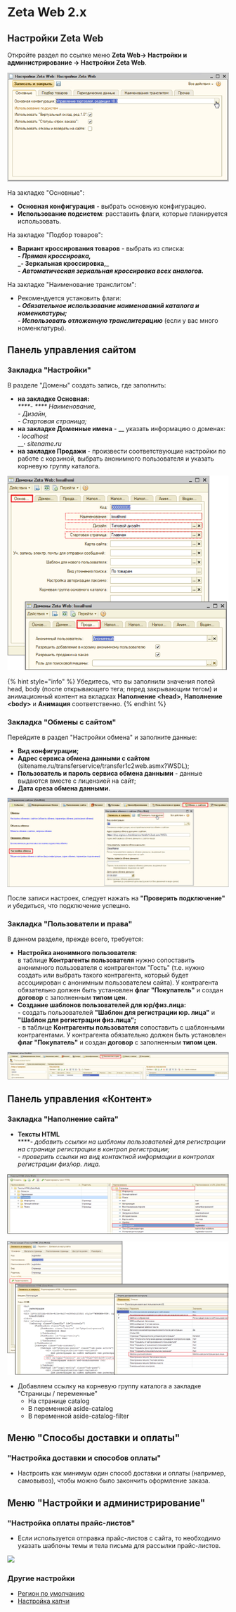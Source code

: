 # Zeta Web 2.x

## Настройки Zeta Web

Откройте раздел по ссылке меню **Zeta Web→ Настройки и администрирование → Настройки Zeta Web**.

![](<../../.gitbook/assets/Image 96.png>)

На закладке "Основные":

* **Основная конфигурация** - выбрать основную конфигурацию.
* **Использование подсистем**: расставить флаги, которые планируется использовать.

На закладке "Подбор товаров":

* **Вариант кроссирования товаров** - выбрать из списка: \
  **- **_**Прямая кроссировка,**_ \
  _**- Зеркальная кроссировка,**_ \
  _**- Автоматическая зеркальная кроссировка всех аналогов.**_

На закладке "Наименование транслитом":

* Рекомендуется установить флаги:\
  _**- Обязательное использование наименований каталога и номенклатуры;**_\
  _**- Использовать отложенную транслитерацию**_ (если у вас много номенклатуры).

## Панель управления сайтом

### Закладка "Настройки"

В разделе "Домены" создать запись, где заполнить:

* **на закладке Основная:**\
  _****- **** Наименование,_\
  _- Дизайн,_ \
  _- Стартовая страница;_
* **на закладке Доменные имена** - __ указать информацию о доменах: \
  **·**  _localhost_\
  __**·**   _sitename.ru_
* **на закладке Продажи** - произвести соответствующие настройки по работе с корзиной, выбрать анонимного пользователя и указать корневую группу каталога.

![](<../../.gitbook/assets/Image 97.png>)



{% hint style="info" %}
Убедитесь, что вы заполнили значения полей head, body (после открывающего тега; перед закрывающим тегом) и анимационный контент на вкладках **Наполнение \<head>**, **Наполнение \<body>** и **Анимация** соответственно.
{% endhint %}

### Закладка "Обмены с сайтом"

Перейдите в раздел "Настройки обмена" и заполните данные:

* **Вид конфигурации;**
* **Адрес сервиса обмена данными с сайтом** (sitename.ru/transferservice/transfer1c2web.asmx?WSDL);
* **Пользователь и пароль сервиса обмена данными** - данные выдаются вместе с лицензией на сайт;
* **Дата среза обмена данными.**

![](<../../.gitbook/assets/Image 99.png>)

После записи настроек, следует нажать на **"Проверить подключение"** и убедиться, что подключение успешно.

### Закладка "Пользователи и права"

В данном разделе, прежде всего, требуется:

* **Настройка анонимного пользователя:** \
  в таблице **Контрагенты пользователя** нужно сопоставить анонимного пользователя с контрагентом "Гость" (т.е. нужно создать или выбрать такого контрагента, который будет ассоциирован с анонимным пользователем сайта). У контрагента обязательно должен быть установлен **флаг "Покупатель"** и создан **договор** с заполненным **типом цен.**
* **Создание шаблонов пользователей для юр/физ.лица:**\
  \- создать пользователей **"Шаблон для регистрации юр. лица"** и **"Шаблон для регистрации физ.лица";**\
  \- в таблице **Контрагенты пользователя** сопоставить с шаблонными контрагентами. У контрагента обязательно должен быть установлен **флаг "Покупатель"** и создан **договор** с заполненным **типом цен.**

![](<../../.gitbook/assets/Image 100.png>)

## Панель управления «Контент»

### Закладка "Наполнение сайта"

* **Тексты HTML**\
  ****_- добавить ссылки на шаблоны пользователей для регистрации на странице регистрации в контрол регистрации;_\
  _- проверить ссылки на вид контактной информации в контролах регистрации физ/юр. лица._

![](<../../.gitbook/assets/Image 187.png>)

![](<../../.gitbook/assets/Image 189.png>)

* Добавляем ссылку на корневую группу каталога а закладке "Страницы / переменные"
  * На странице catalog
  * В переменной aside-catalog
  * В переменной aside-catalog-filter



## Меню "Способы доставки и оплаты"

### "Настройка доставки и способов оплаты"

* Настроить как минимум один способ доставки и оплаты (например, самовывоз), чтобы можно было закончить оформление заказа.

## Меню "Настройки и администрирование"

### "Настройка оплаты прайс-листов"

* Если используется отправка прайс-листов с сайта, то необходимо указать шаблоны темы и тела письма для рассылки прайс-листов.

![](<../../.gitbook/assets/image (331).png>)

### Другие настройки

* [Регион по умолчанию](../../faq/kak-ustanovit-region-po-umolchaniyu.md#kak-ustanovit-region-po-umolchaniyu)
* [Настройка капчи](../../faq/kak-nastroit-google-recaptcha.md)








